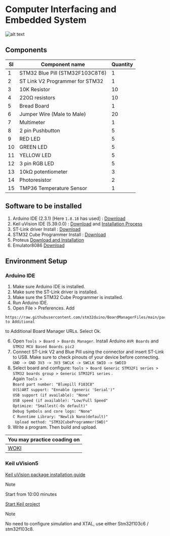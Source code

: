 # Computer Interfacing and Embedded System
![alt text](https://github.com/Tanvir-Mahamood/Computer-Interfacing-and-Embedded-System2/blob/main/Arduino%20IDE/RGB.jpeg) 
## Components
| SI | Component name | Quantity | 
|---|---|---|
| 1 | STM32 Blue Pill (STM32F103C8T6) | 1 |
| 2 | ST Link V2 Programmer for STM32 | 1 |
| 3 | 10K Resistor | 10 |
| 4 | 220Ω resistors | 10 |
| 5 | Bread Board | 1 |
| 6 | Jumper Wire (Male to Male) | 20 |
| 7 | Multimeter | 1 |
| 8 | 2 pin Pushbutton | 5 |
| 9 | RED LED | 5 |
| 10 | GREEN LED | 5 |
| 11 | YELLOW LED | 5 |
| 12 | 3 pin RGB LED | 5 |
| 13 | 10kΩ potentiometer | 3 |
| 14 |  Photoresistor| 2|
| 15 | TMP36 Temperature Sensor | 1 |


## Software to be installed
1. Arduino IDE (2.3.1) [Here `1.8.18` has used] : [Download](https://github.com/arduino/arduino-ide/releases)
2. Keil uVision IDE (5.39.0.0) : [Download](https://www.keil.com/demo/eval/arm.htm) and [Installation Process](https://www.youtube.com/watch?v=buQtJjgw2pE)
3. ST-Link driver Install : [Download](https://www.st.com/en/development-tools/stsw-link009.html)
4. STM32 Cube Programmer Install : [Download](https://www.st.com/en/development-tools/stm32cubeprog.html)
5. Proteus [Download and Installation](https://www.youtube.com/watch?v=GCHmyCTLz5s)
6. Emulator8086 [Download](https://emu8086-microprocessor-emulator.en.softonic.com/download)

## Environment Setup
### Arduino IDE
1. Make sure Arduino IDE is installed.
2. Make sure the ST-Link driver is installed.
3. Make sure the STM32 Cube Programmer is installed.
4. Run Arduino IDE.
5. Open File > Preferences. Add

```
https://raw.githubusercontent.com/stm32duino/BoardManagerFiles/main/package_stmicroelectronics_index.json to Additional
```

to Additional Board Manager URLs. Select Ok.

6. Open `Tools > Board > Boards Manager`. Install Arduino `AVR Boards` and `STM32 MCU Based Boards`.
`pic2`
7. Connect ST-Link V2 and Blue Pill using the connector and insert ST-Link to USB. Make sure to check pinouts of your device before
connecting.
`GND -> GND
3V3 -> 3V3
SWCLK -> SWCLK
SWIO -> SWDIO`
8. Select board and configure:
`Tools > Board Generic STM32F1 series > STM32 boards group > Generic STM32F1 series` .<br>Again
`Tools > `<br>`
Board part number: "Bluepill F103C8" `<br>`
U(S)ART support: "Ennable (generic 'Serial')" `<br>`
USB support (if available): "None" `<br>`
USB speed (if available): "Low/Full Speed" `<br>`
Optimize: "Smallest(-Os default)" `<br>`
Debug Symbols and core logs: "None" `<br>`
C Runntime Library: "Newlib Nano(default)" `<br>`
Upload method: "STM32CubeProgrammer(SWD)"`
9. Write a program. Then build and upload.

|You may practice coading on|
|---|
| [WOKI](https://wokwi.com/projects/new/arduino-nano) |


### Keil uVision5
[Keil uVision package installation guide](https://youtu.be/TO85lArN1B8?si=K7zrRv7hrTyiRHGe)
> [!NOTE]
> Start from 10:00 minutes


[Start Keil project](https://youtu.be/LvfjFihNSgE?si=1y6YsQCeKM6bpcdX)
> [!NOTE]
> No need to configure simulation and XTAL, use either  Stm32f103c6 / stm32f103c8.
